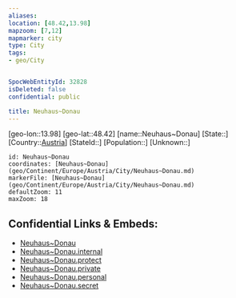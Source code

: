 ```yaml
---
aliases: 
location: [48.42,13.98]
mapzoom: [7,12] 
mapmarker: city 
type: City
tags:
- geo/City


SpocWebEntityId: 32828
isDeleted: false
confidential: public

title: Neuhaus~Donau
---
```

[geo-lon::13.98]
[geo-lat::48.42]
[name::Neuhaus~Donau]
[State::]
[Country::[Austria](geo/Continent/Europe/Austria.md)]
[StateId::]
[Population::]
[Unknown::]


```leaflet
id: Neuhaus~Donau
coordinates: [Neuhaus~Donau](geo/Continent/Europe/Austria/City/Neuhaus~Donau.md)
markerFile: [Neuhaus~Donau](geo/Continent/Europe/Austria/City/Neuhaus~Donau.md)
defaultZoom: 11 
maxZoom: 18
```


## Confidential Links & Embeds: 
- [Neuhaus~Donau](../../../../../../_public/geo/Continent/Europe/Austria/City/Neuhaus~Donau.md) 
- [Neuhaus~Donau.internal](../../../../../../_internal/geo/Continent/Europe/Austria/City/Neuhaus~Donau.internal.md) 
- [Neuhaus~Donau.protect](../../../../../../_protect/geo/Continent/Europe/Austria/City/Neuhaus~Donau.protect.md) 
- [Neuhaus~Donau.private](../../../../../../_private/geo/Continent/Europe/Austria/City/Neuhaus~Donau.private.md) 
- [Neuhaus~Donau.personal](../../../../../../_personal/geo/Continent/Europe/Austria/City/Neuhaus~Donau.personal.md) 
- [Neuhaus~Donau.secret](../../../../../../_secret/geo/Continent/Europe/Austria/City/Neuhaus~Donau.secret.md) 
